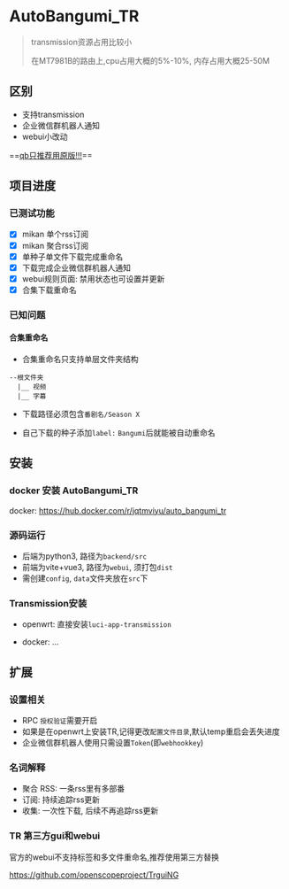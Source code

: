# AutoBangumi_TR

> transmission资源占用比较小
> 
> 在MT7981B的路由上,cpu占用大概的5%-10%, 内存占用大概25-50M

## 区别

* 支持transmission
* 企业微信群机器人通知
* webui小改动

==[qb只推荐用原版!!!](https://www.autobangumi.org)==

## 项目进度

### 已测试功能

- [x] mikan 单个rss订阅
- [x] mikan 聚合rss订阅
- [x] 单种子单文件下载完成重命名
- [x] 下载完成企业微信群机器人通知
- [x] webui规则页面: 禁用状态也可设置并更新
- [x] 合集下载重命名

### 已知问题

#### 合集重命名

* 合集重命名只支持单层文件夹结构

```
--根文件夹
  |__ 视频
  |__ 字幕
```

* 下载路径必须包含`番剧名/Season X`

* 自己下载的种子添加`label:` `Bangumi`后就能被自动重命名

## 安装

### docker 安装 AutoBangumi_TR

docker: https://hub.docker.com/r/jqtmviyu/auto_bangumi_tr

### 源码运行

* 后端为python3, 路径为`backend/src`
* 前端为vite+vue3, 路径为`webui`, 须打包`dist`
* 需创建`config`, `data`文件夹放在`src`下

### Transmission安装

* openwrt: 直接安装`luci-app-transmission`

* docker: ...

## 扩展

### 设置相关

* RPC `授权验证`需要开启
* 如果是在openwrt上安装TR,记得更改`配置文件目录`,默认temp重启会丢失进度
* 企业微信群机器人使用只需设置`Token`(即`webhookkey`)

### 名词解释

* 聚合 RSS: 一条rss里有多部番
* 订阅: 持续追踪rss更新
* 收集: 一次性下载, 后续不再追踪rss更新

### TR 第三方gui和webui

官方的webui不支持标签和多文件重命名,推荐使用第三方替换

https://github.com/openscopeproject/TrguiNG